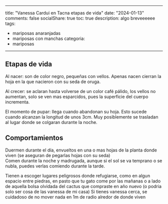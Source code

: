 
---
title: "Vanessa Cardui en Tacna etapas de vida"
date: "2024-01-13"
comments: false
socialShare: true
toc: true
description: algo breveeeeee
tags:
  - mariposas anaranjadas
  - mariposas con manchas
categoria:
  - mariposas
---


## Etapas de vida

Al nacer: son de color negro, pequeñas con vellos. Apenas nacen cierran la hoja en la que nacieron con su seda de oruga.

Al crecer: se aclaran hasta volverse de un color café pálido, los vellos no aumentan, solo se ven mas esparcidos, pues la superficie del cuerpo incrementa.

El momento de pupar: llega cuando abandonan su hoja. Esto sucede cuando alcanzan la longitud de unos 3cm. Muy posiblemente se trasladan al lugar donde se colgaran durante la noche.


## Comportamientos

Duermen durante el día, envueltos en una o mas hojas de la planta donde viven (se aseguran de pegarlas hojas con su seda)  
Comen durante la noche y madrugada, aunque si el sol se va temprano o se nubla, puedes verlas comiendo durante la tarde.


  
Tienen a escoger lugares peligrosos donde refugiarse, como en algun espacio entre piedras, en pasto que tu gato come por las mañanas o a lado de aquella bolsa olvidada del cactus que compraste en año nuevo (o podria solo ser cosa de las vanessa de mi casa) Si tienes vanessa cerca, se cuidadoso de no mover nada en 1m de radio alredor de donde viven